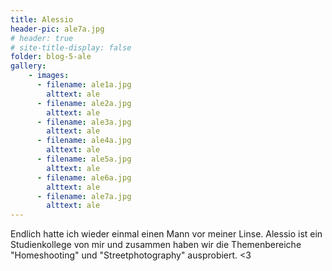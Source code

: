 ```yaml
---
title: Alessio
header-pic: ale7a.jpg
# header: true
# site-title-display: false
folder: blog-5-ale
gallery: 
    - images:
      - filename: ale1a.jpg
        alttext: ale
      - filename: ale2a.jpg
        alttext: ale
      - filename: ale3a.jpg
        alttext: ale
      - filename: ale4a.jpg
        alttext: ale
      - filename: ale5a.jpg
        alttext: ale
      - filename: ale6a.jpg
        alttext: ale
      - filename: ale7a.jpg
        alttext: ale
---
```

Endlich hatte ich wieder einmal einen Mann vor meiner Linse. Alessio ist ein Studienkollege von mir und zusammen haben wir die Themenbereiche "Homeshooting" und "Streetphotography" ausprobiert. 
&lt;3
